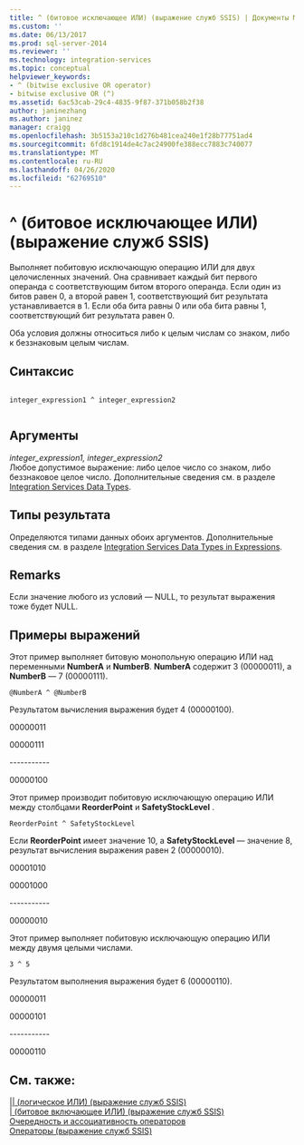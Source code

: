 ```yaml
---
title: ^ (битовое исключающее ИЛИ) (выражение служб SSIS) | Документы Майкрософт
ms.custom: ''
ms.date: 06/13/2017
ms.prod: sql-server-2014
ms.reviewer: ''
ms.technology: integration-services
ms.topic: conceptual
helpviewer_keywords:
- ^ (bitwise exclusive OR operator)
- bitwise exclusive OR (^)
ms.assetid: 6ac53cab-29c4-4835-9f87-371b058b2f38
author: janinezhang
ms.author: janinez
manager: craigg
ms.openlocfilehash: 3b5153a210c1d276b481cea240e1f28b77751ad4
ms.sourcegitcommit: 6fd8c1914de4c7ac24900fe388ecc7883c740077
ms.translationtype: MT
ms.contentlocale: ru-RU
ms.lasthandoff: 04/26/2020
ms.locfileid: "62769510"
---
```

# <a name="-bitwise-exclusive-or-ssis-expression"></a>^ (битовое исключающее ИЛИ) (выражение служб SSIS)
  Выполняет побитовую исключающую операцию ИЛИ для двух целочисленных значений. Она сравнивает каждый бит первого операнда с соответствующим битом второго операнда. Если один из битов равен 0, а второй равен 1, соответствующий бит результата устанавливается в 1. Если оба бита равны 0 или оба бита равны 1, соответствующий бит результата равен 0.  
  
 Оба условия должны относиться либо к целым числам со знаком, либо к беззнаковым целым числам.  
  
## <a name="syntax"></a>Синтаксис  
  
```  
  
integer_expression1 ^ integer_expression2  
  
```  
  
## <a name="arguments"></a>Аргументы  
 *integer_expression1, integer_expression2*  
 Любое допустимое выражение: либо целое число со знаком, либо беззнаковое целое число. Дополнительные сведения см. в разделе [Integration Services Data Types](../data-flow/integration-services-data-types.md).  
  
## <a name="result-types"></a>Типы результата  
 Определяются типами данных обоих аргументов. Дополнительные сведения см. в разделе [Integration Services Data Types in Expressions](integration-services-data-types-in-expressions.md).  
  
## <a name="remarks"></a>Remarks  
 Если значение любого из условий — NULL, то результат выражения тоже будет NULL.  
  
## <a name="expression-examples"></a>Примеры выражений  
 Этот пример выполняет битовую монопольную операцию ИЛИ над переменными **NumberA** и **NumberB**. **NumberA** содержит 3 (00000011), а **NumberB** — 7 (00000111).  
  
```  
@NumberA ^ @NumberB  
```  
  
 Результатом вычисления выражения будет 4 (00000100).  
  
 00000011  
  
 00000111  
  
 ----------\-  
  
 00000100  
  
 Этот пример производит побитовую исключающую операцию ИЛИ между столбцами **ReorderPoint** и **SafetyStockLevel** .  
  
```  
ReorderPoint ^ SafetyStockLevel  
```  
  
 Если **ReorderPoint** имеет значение 10, а **SafetyStockLevel** — значение 8, результат вычисления выражения равен 2 (00000010).  
  
 00001010  
  
 00001000  
  
 ----------\-  
  
 00000010  
  
 Этот пример выполняет побитовую исключающую операцию ИЛИ между двумя целыми числами.  
  
```  
3 ^ 5   
```  
  
 Результатом выполнения выражения будет 6 (00000110).  
  
 00000011  
  
 00000101  
  
 ----------\-  
  
 00000110  
  
## <a name="see-also"></a>См. также:  
 [&#124;&#124; (логическое ИЛИ) (выражение служб SSIS)](logical-or-ssis-expression.md)   
 [&#124; (битовое включающее ИЛИ) (выражение служб SSIS)](bitwise-inclusive-or-ssis-expression.md)   
 [Очередность и ассоциативность операторов](operator-precedence-and-associativity.md)   
 [Операторы (выражение служб SSIS)](operators-ssis-expression.md)  
  
  
